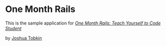 # One Month Rails

This is the sample application for 
[*One Month Rails: Teach Yourself to Code Student*](http://onemonthrails.com)

by [Joshua Tobkin](http://socialclimax.org)